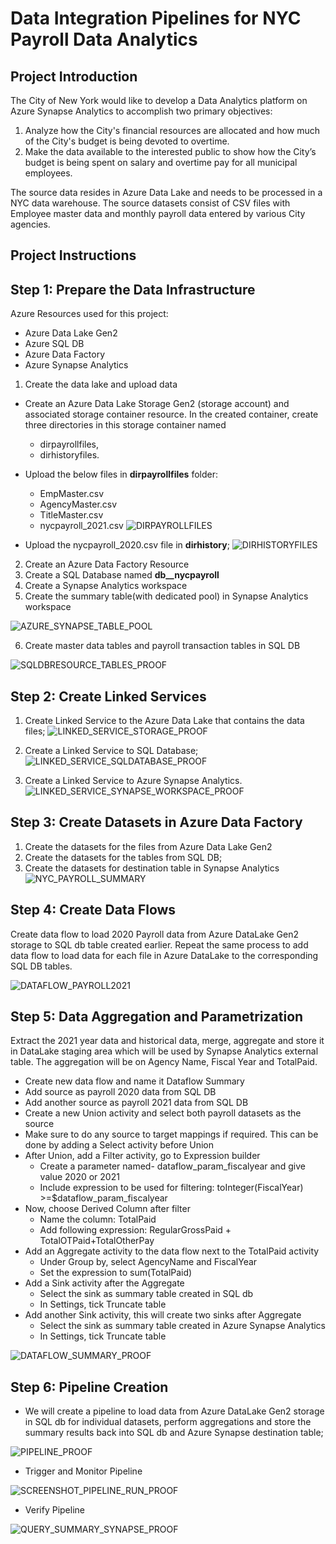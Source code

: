 # Data Integration Pipelines for NYC Payroll Data Analytics

## Project Introduction

The City of New York would like to develop a Data Analytics platform on Azure Synapse Analytics to accomplish two primary objectives:

1. Analyze how the City's financial resources are allocated and how much of the City's budget is being devoted to overtime.
2. Make the data available to the interested public to show how the City’s budget is being spent on salary and overtime pay for all municipal employees.

The source data resides in Azure Data Lake and needs to be processed in a NYC data warehouse. The source datasets consist of CSV files with Employee master data and monthly payroll data entered by various City agencies.

## Project Instructions

## Step 1: Prepare the Data Infrastructure

Azure Resources used for this project:
- Azure Data Lake Gen2
- Azure SQL DB
- Azure Data Factory
- Azure Synapse Analytics

1. Create the data lake and upload data

- Create an Azure Data Lake Storage Gen2 (storage account) and associated storage container resource. In the created container, create three directories in this storage container named
  - dirpayrollfiles,
  - dirhistoryfiles.
- Upload the below files in **dirpayrollfiles** folder:
  - EmpMaster.csv
  - AgencyMaster.csv
  - TitleMaster.csv
  - nycpayroll_2021.csv
    ![DIRPAYROLLFILES](https://github.com/axentecristina/Data-Integration-Pipelines-for-NYC-Payroll-Data-Analytics/assets/48519726/0048a4a0-d1a1-4da6-8c47-a59cc5b131a6)

- Upload the nycpayroll_2020.csv file in **dirhistory**;
  ![DIRHISTORYFILES](https://github.com/axentecristina/Data-Integration-Pipelines-for-NYC-Payroll-Data-Analytics/assets/48519726/62390ce5-0fbf-40e9-968a-bd06afa1884d)


2. Create an Azure Data Factory Resource
3. Create a SQL Database named **db__nycpayroll**
4. Create a Synapse Analytics workspace
5. Create the summary table(with dedicated pool) in Synapse Analytics workspace
   
![AZURE_SYNAPSE_TABLE_POOL](https://github.com/axentecristina/Data-Integration-Pipelines-for-NYC-Payroll-Data-Analytics/assets/48519726/2cce2cf1-23ca-4197-9e6b-c3576fb20098)

6. Create master data tables and payroll transaction tables in SQL DB
   
![SQLDBRESOURCE_TABLES_PROOF](https://github.com/axentecristina/Data-Integration-Pipelines-for-NYC-Payroll-Data-Analytics/assets/48519726/39b86a1b-aa9b-4224-854a-63c89f49452e)

## Step 2: Create Linked Services

1. Create Linked Service to the Azure Data Lake that contains the data files;
![LINKED_SERVICE_STORAGE_PROOF](https://github.com/axentecristina/Data-Integration-Pipelines-for-NYC-Payroll-Data-Analytics/assets/48519726/8fa749cf-0fcb-4027-82f9-69cf1300469f)

2. Create a Linked Service to SQL Database;
![LINKED_SERVICE_SQLDATABASE_PROOF](https://github.com/axentecristina/Data-Integration-Pipelines-for-NYC-Payroll-Data-Analytics/assets/48519726/f42dcb4f-9959-41c3-a84a-743d70c58e41)

3. Create a Linked Service to Azure Synapse Analytics.
![LINKED_SERVICE_SYNAPSE_WORKSPACE_PROOF](https://github.com/axentecristina/Data-Integration-Pipelines-for-NYC-Payroll-Data-Analytics/assets/48519726/e8baf28c-73ca-45d0-839e-c1d7479e1da2)

## Step 3: Create Datasets in Azure Data Factory

1. Create the datasets for the files from Azure Data Lake Gen2
2. Create the datasets for the tables from SQL DB;
3. Create the datasets for destination table in Synapse Analytics
![NYC_PAYROLL_SUMMARY](https://github.com/axentecristina/Data-Integration-Pipelines-for-NYC-Payroll-Data-Analytics/assets/48519726/6666448a-4b17-4aca-9e18-8d83ef849f71)

## Step 4: Create Data Flows

Create data flow to load 2020 Payroll data from Azure DataLake Gen2 storage to SQL db table created earlier. Repeat the same process to add data flow to load data for each file in Azure DataLake to the corresponding SQL DB tables.

![DATAFLOW_PAYROLL2021](https://github.com/axentecristina/Data-Integration-Pipelines-for-NYC-Payroll-Data-Analytics/assets/48519726/e60fbefc-b82b-4d30-b4bc-c70228adbf06)

## Step 5: Data Aggregation and Parametrization

Extract the 2021 year data and historical data, merge, aggregate and store it in DataLake staging area which will be used by Synapse Analytics external table. The aggregation will be on Agency Name, Fiscal Year and TotalPaid.

- Create new data flow and name it Dataflow Summary
- Add source as payroll 2020 data from SQL DB
- Add another source as payroll 2021 data from SQL DB
- Create a new Union activity and select both payroll datasets as the source
- Make sure to do any source to target mappings if required. This can be done by adding a Select activity before Union
- After Union, add a Filter activity, go to Expression builder
  - Create a parameter named- dataflow_param_fiscalyear and give value 2020 or 2021
  - Include expression to be used for filtering: toInteger(FiscalYear) >=$dataflow_param_fiscalyear
- Now, choose Derived Column after filter
  - Name the column: TotalPaid
  - Add following expression: RegularGrossPaid + TotalOTPaid+TotalOtherPay
- Add an Aggregate activity to the data flow next to the TotalPaid activity
  - Under Group by, select AgencyName and FiscalYear
  - Set the expression to sum(TotalPaid)
- Add a Sink activity after the Aggregate
  - Select the sink as summary table created in SQL db
  - In Settings, tick Truncate table
- Add another Sink activity, this will create two sinks after Aggregate
  - Select the sink as summary table created in Azure Synapse Analytics
  - In Settings, tick Truncate table
 
![DATAFLOW_SUMMARY_PROOF](https://github.com/axentecristina/Data-Integration-Pipelines-for-NYC-Payroll-Data-Analytics/assets/48519726/96254665-276a-4fe9-bcec-5a358deb32e0)

## Step 6: Pipeline Creation

- We will create a pipeline to load data from Azure DataLake Gen2 storage in SQL db for individual datasets, perform aggregations and store the summary results back into SQL db and Azure Synapse destination table;

![PIPELINE_PROOF](https://github.com/axentecristina/Data-Integration-Pipelines-for-NYC-Payroll-Data-Analytics/assets/48519726/7098b1a9-d7f1-430e-bdf9-f5efb3a8161e)
  
- Trigger and Monitor Pipeline

![SCREENSHOT_PIPELINE_RUN_PROOF](https://github.com/axentecristina/Data-Integration-Pipelines-for-NYC-Payroll-Data-Analytics/assets/48519726/291cd7f7-b964-427a-8866-b7256ec82d7a)

- Verify Pipeline
  
![QUERY_SUMMARY_SYNAPSE_PROOF](https://github.com/axentecristina/Data-Integration-Pipelines-for-NYC-Payroll-Data-Analytics/assets/48519726/6d49ffc0-763b-45e6-8fb9-ba3698e3b5b1)

